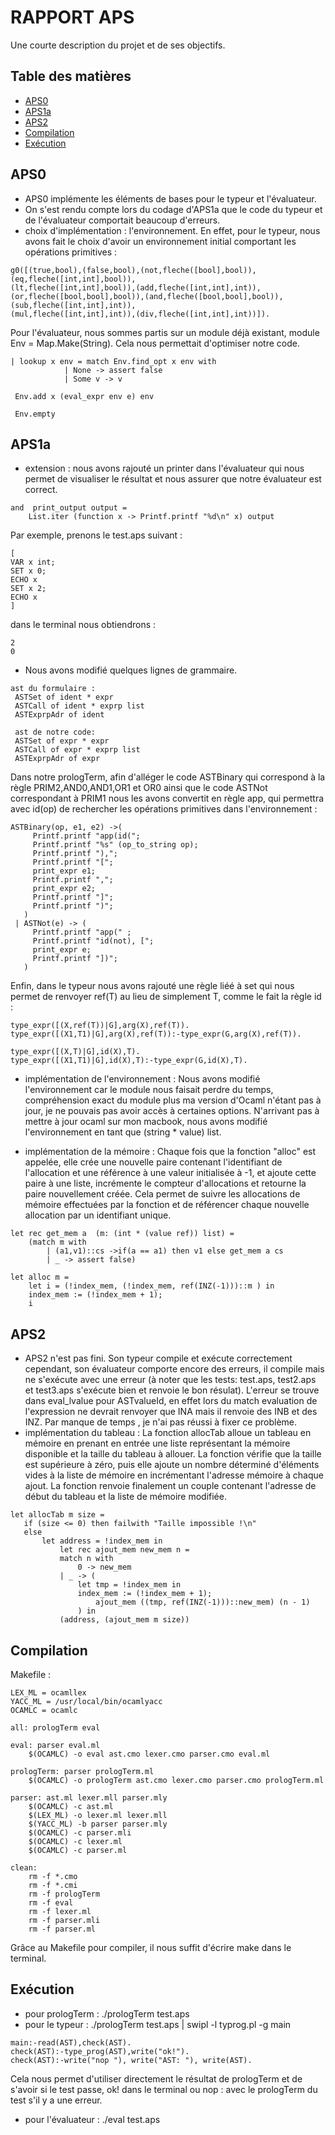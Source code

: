 # RAPPORT APS

Une courte description du projet et de ses objectifs.

## Table des matières

- [APS0](#APS0)
- [APS1a](#APS1a)
- [APS2](#APS2)
- [Compilation](#Compilation)
- [Exécution](#Exécution)


## APS0
- APS0 implémente les éléments de bases pour le typeur et l'évaluateur.
- On s'est rendu compte lors du codage d'APS1a que le code du typeur et de l'évaluateur comportait beaucoup d'erreurs.
- choix d'implémentation : l'environnement.
En effet, pour le typeur, nous avons fait le choix d'avoir un environnement initial comportant les opérations primitives :
```
g0([(true,bool),(false,bool),(not,fleche([bool],bool)),(eq,fleche([int,int],bool)),
(lt,fleche([int,int],bool)),(add,fleche([int,int],int)),(or,fleche([bool,bool],bool)),(and,fleche([bool,bool],bool)),(sub,fleche([int,int],int)),
(mul,fleche([int,int],int)),(div,fleche([int,int],int))]).
```
Pour l'évaluateur, nous sommes partis sur un module déjà existant, module Env = Map.Make(String).
Cela nous permettait d'optimiser notre code.
```
| lookup x env = match Env.find_opt x env with 
            | None -> assert false
            | Some v -> v
	
 Env.add x (eval_expr env e) env
 
 Env.empty
 ```

## APS1a
- extension : nous avons rajouté un printer dans l'évaluateur qui nous permet de visualiser le résultat et nous assurer que notre évaluateur est correct.
```
and  print_output output =
    List.iter (function x -> Printf.printf "%d\n" x) output
```
Par exemple, prenons le test.aps suivant :
```
[
VAR x int;
SET x 0;
ECHO x
SET x 2;
ECHO x
]
```
dans le terminal nous obtiendrons : 
```
2
0
```
- Nous avons modifié quelques lignes de grammaire.
```
ast du formulaire : 
 ASTSet of ident * expr
 ASTCall of ident * exprp list
 ASTExprpAdr of ident
 
 ast de notre code:
 ASTSet of expr * expr
 ASTCall of expr * exprp list
 ASTExprpAdr of expr
 ```
 Dans notre prologTerm, afin d'alléger le code ASTBinary qui correspond à la règle PRIM2,AND0,AND1,OR1 et OR0 ainsi que le code ASTNot correspondant à PRIM1 nous les avons convertit en règle app, qui permettra avec id(op) de rechercher les opérations primitives dans l'environnement :
 
 ```
 ASTBinary(op, e1, e2) ->(
      Printf.printf "app(id(";
      Printf.printf "%s" (op_to_string op);
      Printf.printf "),";
      Printf.printf "[";
      print_expr e1;
      Printf.printf ",";
      print_expr e2;
      Printf.printf "]";
      Printf.printf ")";
    )
  | ASTNot(e) -> (
      Printf.printf "app(" ;
      Printf.printf "id(not), [";
      print_expr e;
      Printf.printf "])";
    )
```
Enfin, dans le typeur nous avons rajouté une règle liéé à set qui nous permet de renvoyer ref(T) au lieu de simplement T, comme le fait la règle id : 
```
type_expr([(X,ref(T))|G],arg(X),ref(T)).
type_expr([(X1,T1)|G],arg(X),ref(T)):-type_expr(G,arg(X),ref(T)).

type_expr([(X,T)|G],id(X),T).
type_expr([(X1,T1)|G],id(X),T):-type_expr(G,id(X),T).
```
- implémentation de l'environnement : 
Nous avons modifié l'environnement car le module nous faisait perdre du temps, compréhension exact du module plus ma version d'Ocaml n'étant pas à jour, je ne pouvais pas avoir accès à certaines options. N'arrivant pas à mettre à jour ocaml sur mon macbook, nous avons modifié l'environnement en tant que (string * value) list.

- implémentation de la mémoire : 
Chaque fois que la fonction "alloc" est appelée, elle crée une nouvelle paire contenant l'identifiant de l'allocation et une référence à une valeur initialisée à -1, et ajoute cette paire à une liste, incrémente le compteur d'allocations et retourne la paire nouvellement créée. Cela permet de suivre les allocations de mémoire effectuées par la fonction et de référencer chaque nouvelle allocation par un identifiant unique.

```
let rec get_mem a  (m: (int * (value ref)) list) =
    (match m with
        | (a1,v1)::cs ->if(a == a1) then v1 else get_mem a cs
        | _ -> assert false)

let alloc m =
    let i = (!index_mem, (!index_mem, ref(INZ(-1)))::m ) in
    index_mem := (!index_mem + 1);
    i
```


## APS2

- APS2 n'est pas fini. 
Son typeur compile et exécute correctement cependant, son évaluateur comporte encore des erreurs, il compile mais ne s'exécute avec une erreur (à noter que les tests: test.aps, test2.aps et test3.aps s'exécute bien et renvoie le bon résulat). L'erreur se trouve dans eval_lvalue pour ASTvalueId, en effet lors du match evaluation de l'expression ne devrait renvoyer que INA mais il renvoie des INB et des INZ. Par manque de temps , je n'ai pas réussi à fixer ce problème.
- implémentation du tableau :
La fonction allocTab alloue un tableau en mémoire en prenant en entrée une liste représentant la mémoire disponible et la taille du tableau à allouer. La fonction vérifie que la taille est supérieure à zéro, puis elle ajoute un nombre déterminé d'éléments vides à la liste de mémoire en incrémentant l'adresse mémoire à chaque ajout. La fonction renvoie finalement un couple contenant l'adresse de début du tableau et la liste de mémoire modifiée.
 
 ```
 let allocTab m size =
    if (size <= 0) then failwith "Taille impossible !\n"
    else
        let address = !index_mem in
            let rec ajout_mem new_mem n =
            match n with
                0 -> new_mem
            | _ -> (
                let tmp = !index_mem in
                index_mem := (!index_mem + 1); 
                    ajout_mem ((tmp, ref(INZ(-1)))::new_mem) (n - 1)
                ) in
            (address, (ajout_mem m size))
 ```


## Compilation

Makefile :
```
LEX_ML = ocamllex
YACC_ML = /usr/local/bin/ocamlyacc
OCAMLC = ocamlc

all: prologTerm eval

eval: parser eval.ml
	$(OCAMLC) -o eval ast.cmo lexer.cmo parser.cmo eval.ml

prologTerm: parser prologTerm.ml
	$(OCAMLC) -o prologTerm ast.cmo lexer.cmo parser.cmo prologTerm.ml

parser: ast.ml lexer.mll parser.mly
	$(OCAMLC) -c ast.ml
	$(LEX_ML) -o lexer.ml lexer.mll
	$(YACC_ML) -b parser parser.mly
	$(OCAMLC) -c parser.mli
	$(OCAMLC) -c lexer.ml
	$(OCAMLC) -c parser.ml

clean:
	rm -f *.cmo
	rm -f *.cmi
	rm -f prologTerm
	rm -f eval
	rm -f lexer.ml
	rm -f parser.mli
	rm -f parser.ml
```

Grâce au Makefile pour compiler, il nous suffit d'écrire make dans le terminal.


## Exécution 

- pour prologTerm : ./prologTerm test.aps
- pour le typeur : ./prologTerm test.aps | swipl -l typrog.pl -g main
```
main:-read(AST),check(AST).
check(AST):-type_prog(AST),write("ok!").
check(AST):-write("nop "), write("AST: "), write(AST).
```
Cela nous permet d'utiliser directement le résultat de prologTerm et de s'avoir si le test passe, ok! dans le terminal ou nop : avec le prologTerm du test s'il y a une erreur.
- pour l'évaluateur : ./eval test.aps
